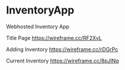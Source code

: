 # InventoryApp
Webhosted Inventory App

Title Page
https://wireframe.cc/RF2XvL

Adding Inventory
https://wireframe.cc/rDGrPc

Current Inventory
https://wireframe.cc/8pJlNq